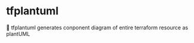 # tfplantuml
:eggplant: tfplantuml generates  conponent diagram of entire terraform resource as plantUML
